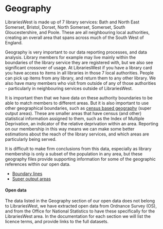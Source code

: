 Geography
=========

LibrariesWest is made up of 7 library services: Bath and North East Somerset, Bristol, Dorset, North Somerset, Somerset, South Gloucestershire, and Poole. These are all neighbouring local authorities, creating an overall area that spans across much of the South West of England.

Geography is very important to our data reporting processes, and data analysis. Library members for example may live mainly within the boundaries of the library service they are registered with, but we also see significant crossover of usage. At LibrariesWest if you have a library card you have access to items in all libraries in those 7 local authorities. People can pick up items from any library, and return them to any other library. We also have many members who visit from outside of any of those authorities - particularly in neighbouring services outside of LibrariesWest.

It is important then that we have data on these authority boundaries to be able to match members to different areas. But it is also important to use other geographical boundaries, such as [census based geography](https://www.ons.gov.uk/methodology/geography/ukgeographies/censusgeography) (super output areas). These are smaller areas that have census (and other) statistical information assigned to them, such as the Index of Multiple Deprivation, an indicator of the relative deprivation within an area. Reporting on our membership in this way means we can make some better estimations about the reach of the library services, and which areas are particularly being served.

It is difficult to make firm conclusions from this data, especially as library membership is only a subset of the population in any area, but these geography files provide supporting information for some of the geographic references within our open data.

- [Boundary lines](./boundary-lines.md)
- [Super output areas](./soas.md)

#### Open data

The data listed in the Geography section of our open data does not belong to LibrariesWest, we have extracted open data from Ordnance Survey (OS), and from the Office for National Statistics to have these specifically for the LibrariesWest area. In the documentation for each section we will list the licence terms, and provide links to the full datasets.
